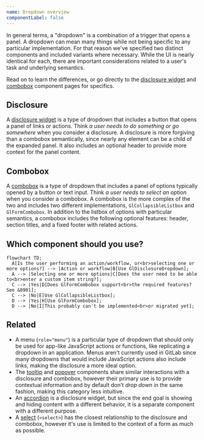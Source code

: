 ```yaml
---
name: Dropdown overview
componentLabel: false
---
```


In general terms, a "dropdown" is a combination of a trigger that opens a panel. A dropdown can mean many things while not being specific to any particular implementation. For that reason we've specified two distinct components and included variants where necessary. While the UI is nearly identical for each, there are important considerations related to a user's task and underlying semantics.

Read on to learn the differences, or go directly to the [disclosure widget](/components/dropdown-disclosure) and [combobox](/components/dropdown-combobox) component pages for specifics.

## Disclosure

A [disclosure widget](/components/dropdown-disclosure) is a type of dropdown that includes a button that opens a panel of links or actions. Think _a user needs to do something or go somewhere_ when you consider a disclosure. A disclosure is more forgiving than a combobox semantically, since nearly any element can be a child of the expanded panel. It also includes an optional header to provide more context for the panel content.

## Combobox

A [combobox](/components/dropdown-combobox) is a type of dropdown that includes a panel of options typically opened by a button or text input. Think _a user needs to select an option_ when you consider a combobox. A combobox is the more complex of the two and includes two different implementations, `GlCollapsibleListbox` and `GlFormCombobox`. In addition to the listbox of options with particular semantics, a combobox includes the following optional features: header, section titles, and a fixed footer with related actions.

## Which component should you use?

```mermaid
flowchart TD;
  A[Is the user performing an action/workflow, or<br>selecting one or more options?] --> |Action or workflow|B[Use GlDisclosureDropdown];
  A --> |Selecting one or more options|C[Does the user need to be able to<br>enter a custom item string?];
  C --> |Yes|D[Does GlFormCombobox support<br>the required features? See &8901];
  C --> |No|E[Use GlCollapsibleListbox];
  D --> |Yes|H[Use GlFormCombobox];
  D --> |No|I[This probably can't be implemented<br>or migrated yet];
```

## Related

- A menu (`role="menu"`) is a particular type of dropdown that should only be used for app-like JavaScript actions or functions, like replicating a dropdown in an application. Menus aren't currently used in GitLab since many dropdowns that would include JavaScript actions also include links, making the disclosure a more ideal option.
- The [tooltip](/components/tooltip) and [popover](/components/popover) components share similar interactions with a disclosure and combobox, however their primary use is to provide contextual information and by default don't _drop down_ in the same fashion, making this category less intuitive.
- An [accordion](/components/accordion) is a disclosure widget, but since the end goal is showing and hiding content with a different behavior, it is a separate component with a different purpose.
- A [select](/components/select) (`<select>`) has the closest relationship to the disclosure and combobox, however it's use is limited to the context of a form as much as possible.
